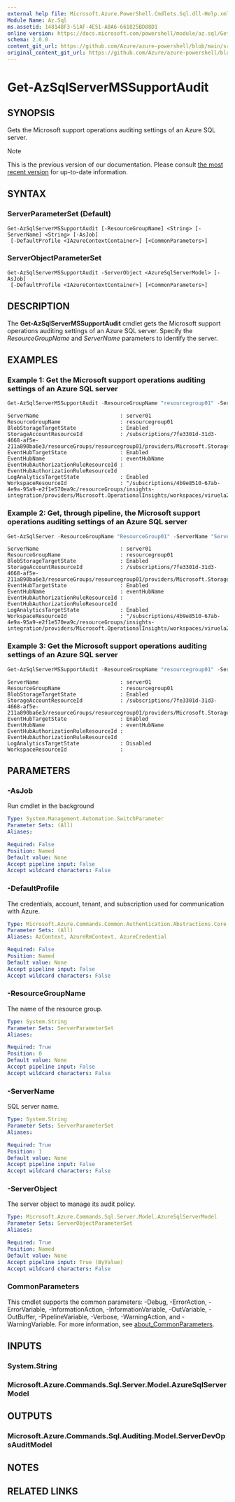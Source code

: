 ```yaml
---
external help file: Microsoft.Azure.PowerShell.Cmdlets.Sql.dll-Help.xml
Module Name: Az.Sql
ms.assetid: 14814BF3-51AF-4E51-A8A6-661825BD88D1
online version: https://docs.microsoft.com/powershell/module/az.sql/Get-AzSqlServerMSSupportAudit
schema: 2.0.0
content_git_url: https://github.com/Azure/azure-powershell/blob/main/src/Sql/Sql/help/Get-AzSqlServerMSSupportAudit.md
original_content_git_url: https://github.com/Azure/azure-powershell/blob/main/src/Sql/Sql/help/Get-AzSqlServerMSSupportAudit.md
---
```


# Get-AzSqlServerMSSupportAudit

## SYNOPSIS
Gets the Microsoft support operations auditing settings of an Azure SQL server.

> [!NOTE]
>This is the previous version of our documentation. Please consult [the most recent version](/powershell/module/az.sql/get-azsqlservermssupportaudit) for up-to-date information.

## SYNTAX

### ServerParameterSet (Default)
```
Get-AzSqlServerMSSupportAudit [-ResourceGroupName] <String> [-ServerName] <String> [-AsJob]
 [-DefaultProfile <IAzureContextContainer>] [<CommonParameters>]
```

### ServerObjectParameterSet
```
Get-AzSqlServerMSSupportAudit -ServerObject <AzureSqlServerModel> [-AsJob]
 [-DefaultProfile <IAzureContextContainer>] [<CommonParameters>]
```

## DESCRIPTION
The **Get-AzSqlServerMSSupportAudit** cmdlet gets the Microsoft support operations auditing settings of an Azure SQL server.
Specify the *ResourceGroupName* and *ServerName* parameters to identify the server.

## EXAMPLES

### Example 1: Get the Microsoft support operations auditing settings of an Azure SQL server
```powershell
Get-AzSqlServerMSSupportAudit -ResourceGroupName "resourcegroup01" -ServerName "server01"
```

```output
ServerName                          : server01
ResourceGroupName                   : resourcegroup01
BlobStorageTargetState              : Enabled
StorageAccountResourceId            : /subscriptions/7fe3301d-31d3-4668-af5e-211a890ba6e3/resourceGroups/resourcegroup01/providers/Microsoft.Storage/storageAccounts/mystorage
EventHubTargetState                 : Enabled
EventHubName                        : eventHubName
EventHubAuthorizationRuleResourceId : EventHubAuthorizationRuleResourceId
LogAnalyticsTargetState             : Enabled
WorkspaceResourceId                 : "/subscriptions/4b9e8510-67ab-4e9a-95a9-e2f1e570ea9c/resourceGroups/insights-integration/providers/Microsoft.OperationalInsights/workspaces/viruela2"
```

### Example 2: Get, through pipeline, the Microsoft support operations auditing settings of an Azure SQL server
```powershell
Get-AzSqlServer -ResourceGroupName "ResourceGroup01" -ServerName "Server01" | Get-AzSqlServerMSSupportAudit
```

```output
ServerName                          : server01
ResourceGroupName                   : resourcegroup01
BlobStorageTargetState              : Enabled
StorageAccountResourceId            : /subscriptions/7fe3301d-31d3-4668-af5e-211a890ba6e3/resourceGroups/resourcegroup01/providers/Microsoft.Storage/storageAccounts/mystorage
EventHubTargetState                 : Enabled
EventHubName                        : eventHubName
EventHubAuthorizationRuleResourceId : EventHubAuthorizationRuleResourceId
LogAnalyticsTargetState             : Enabled
WorkspaceResourceId                 : "/subscriptions/4b9e8510-67ab-4e9a-95a9-e2f1e570ea9c/resourceGroups/insights-integration/providers/Microsoft.OperationalInsights/workspaces/viruela2"
```

### Example 3: Get the Microsoft support operations auditing settings of an Azure SQL server
```powershell
Get-AzSqlServerMSSupportAudit -ResourceGroupName "resourcegroup01" -ServerName "server01"
```

```output
ServerName                          : server01
ResourceGroupName                   : resourcegroup01
BlobStorageTargetState              : Enabled
StorageAccountResourceId            : /subscriptions/7fe3301d-31d3-4668-af5e-211a890ba6e3/resourceGroups/resourcegroup01/providers/Microsoft.Storage/storageAccounts/mystorage
EventHubTargetState                 : Enabled
EventHubName                        : eventHubName
EventHubAuthorizationRuleResourceId : EventHubAuthorizationRuleResourceId
LogAnalyticsTargetState             : Disabled
WorkspaceResourceId                 :
```

## PARAMETERS

### -AsJob
Run cmdlet in the background

```yaml
Type: System.Management.Automation.SwitchParameter
Parameter Sets: (All)
Aliases:

Required: False
Position: Named
Default value: None
Accept pipeline input: False
Accept wildcard characters: False
```

### -DefaultProfile
The credentials, account, tenant, and subscription used for communication with Azure.

```yaml
Type: Microsoft.Azure.Commands.Common.Authentication.Abstractions.Core.IAzureContextContainer
Parameter Sets: (All)
Aliases: AzContext, AzureRmContext, AzureCredential

Required: False
Position: Named
Default value: None
Accept pipeline input: False
Accept wildcard characters: False
```

### -ResourceGroupName
The name of the resource group.

```yaml
Type: System.String
Parameter Sets: ServerParameterSet
Aliases:

Required: True
Position: 0
Default value: None
Accept pipeline input: False
Accept wildcard characters: False
```

### -ServerName
SQL server name.

```yaml
Type: System.String
Parameter Sets: ServerParameterSet
Aliases:

Required: True
Position: 1
Default value: None
Accept pipeline input: False
Accept wildcard characters: False
```

### -ServerObject
The server object to manage its audit policy.

```yaml
Type: Microsoft.Azure.Commands.Sql.Server.Model.AzureSqlServerModel
Parameter Sets: ServerObjectParameterSet
Aliases:

Required: True
Position: Named
Default value: None
Accept pipeline input: True (ByValue)
Accept wildcard characters: False
```

### CommonParameters
This cmdlet supports the common parameters: -Debug, -ErrorAction, -ErrorVariable, -InformationAction, -InformationVariable, -OutVariable, -OutBuffer, -PipelineVariable, -Verbose, -WarningAction, and -WarningVariable. For more information, see [about_CommonParameters](http://go.microsoft.com/fwlink/?LinkID=113216).

## INPUTS

### System.String

### Microsoft.Azure.Commands.Sql.Server.Model.AzureSqlServerModel

## OUTPUTS

### Microsoft.Azure.Commands.Sql.Auditing.Model.ServerDevOpsAuditModel

## NOTES

## RELATED LINKS
